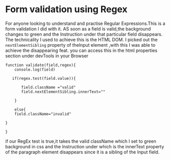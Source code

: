 # Form validation using Regex
For anyone looking to understand and practise Regular Expressions.This
is a form validation I did with it. AS soon as a field is valid,the background 
changes to green and the Instruction under that particular field disappears.
The technicality I used to achieve this is the HTML DOM. I picked out the 
`nextElementSibling` property of theInput element ,with this I was able to achieve the
 disappearing feat. you can access this in the html properties section under devTools in
 your Browser

```
function validate(field,regex){
    console.log(field)
    
   if(regex.test(field.value)){
          
       field.className ="valid"
       field.nextElementSibling.innerText=""  

    }
    
    else{
    field.className="invalid"
    
}

}
```

if our RegEx test is true,it takes the valid className which I set to green background in css
and the Instruction under which is the innerText property of the paragraph element disappears
since it is a sibling of the Input field.